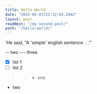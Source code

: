 ```yaml
---
title: Hello World
date: "2015-05-01T22:12:03.284Z"
layout: post
readNext: "/my-second-post/"
path: "/hello-world/"
---
```


'He said, "A 'simple' english sentence. . ."'

-- two
--- three

* [x] list 1
* [ ] list 2

>> - one
- two
